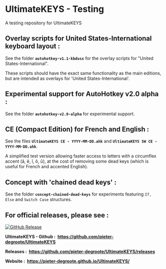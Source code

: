 # UltimateKEYS - Testing
A testing repository for UltimateKEYS

## Overlay scripts for United States-International keyboard layout :

See the folder **`autohotkey-v1.1-kbdusx`** for the overlay scripts for "United States-International".

These scripts should have the exact same functionality as the main editions, but are intended as overlays for 'United States-International'.

## Experimental support for AutoHotkey v2.0 alpha :

See the folder **`autohotkey-v2.0-alpha`** for experimental support.

## CE (Compact Edition) for French and English :

See the files **`UltimateKEYS CE - YYYY-MM-DD.ahk`** and **`UltimateKEYS SW CE - YYYY-MM-DD.ahk`**.

A simplified test version allowing faster access to letters with a circumflex accent (â, ê, î, ô, û), at the cost of removing some dead keys (which is useful for French and accented English).

## Concept with 'chained dead keys' :

See the folder **`concept-chained-dead-keys`** for experiments featuring `If, Else` and `Switch Case` structures.

## For official releases, please see :

[![GitHub Release](https://img.shields.io/github/release/pieter-degroote/UltimateKEYS.svg)](https://github.com/pieter-degroote/UltimateKEYS/releases)

**UltimateKEYS - Github : &nbsp;https://github.com/pieter-degroote/UltimateKEYS**

**Releases : &nbsp;https://github.com/pieter-degroote/UltimateKEYS/releases**

**Website : &nbsp;https://pieter-degroote.github.io/UltimateKEYS/**
